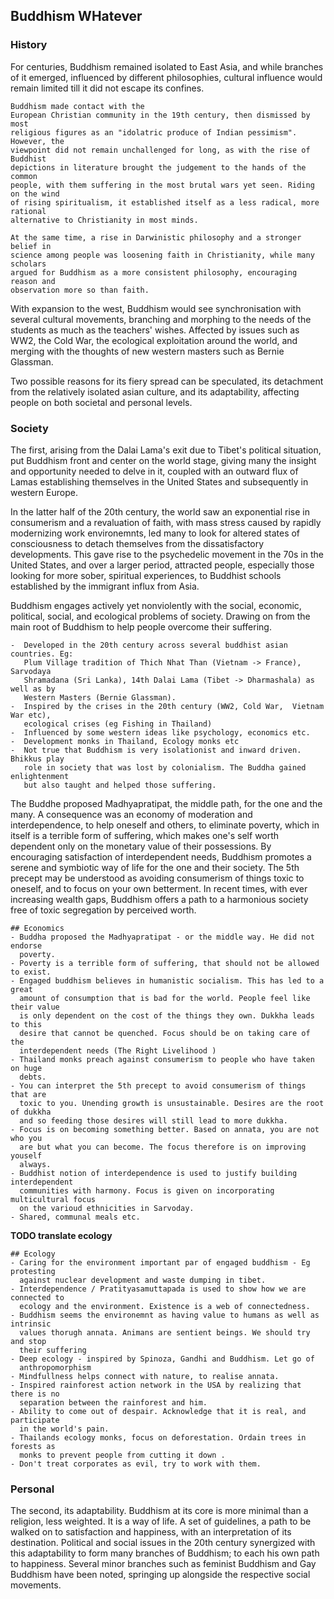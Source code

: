 ## Buddhism WHatever 

### History 

For centuries, Buddhism remained isolated to East Asia, and while branches of it
emerged, influenced by different philosophies, cultural influence would remain
limited till it did not escape its confines. 
```
Buddhism made contact with the
European Christian community in the 19th century, then dismissed by most
religious figures as an "idolatric produce of Indian pessimism". However, the
viewpoint did not remain unchallenged for long, as with the rise of Buddhist
depictions in literature brought the judgement to the hands of the common
people, with them suffering in the most brutal wars yet seen. Riding on the wind
of rising spiritualism, it established itself as a less radical, more rational
alternative to Christianity in most minds. 

At the same time, a rise in Darwinistic philosophy and a stronger belief in
science among people was loosening faith in Christianity, while many scholars
argued for Buddhism as a more consistent philosophy, encouraging reason and
observation more so than faith.
```

With expansion to the west, Buddhism would see synchronisation with several
cultural movements, branching and morphing to the needs of the students as much
as the teachers' wishes. Affected by issues such as WW2, the Cold War, the
ecological exploitation around the world, and merging with the thoughts of new
western masters such as Bernie Glassman.

Two possible reasons for its fiery spread can be speculated, its detachment from
the relatively isolated asian culture, and its adaptability, affecting people on
both societal and personal levels.


### Society 

The first, arising from the Dalai Lama's exit due to Tibet's political
situation, put Buddhism front and center on the world stage, giving many the
insight and opportunity needed to delve in it, coupled with an outward flux of
Lamas establishing themselves in the United States and subsequently in western
Europe.

In the latter half of the 20th century, the world saw an exponential rise in
consumerism and a revaluation of faith, with mass stress caused by rapidly
modernizing work environemnts, led many to look for altered states of
consciousness to detach themselves from the dissatisfactory developments. This
gave rise to the psychedelic movement in the 70s in the United States, and over
a larger period, attracted people, especially those looking for more sober,
spiritual experiences, to Buddhist schools established by the immigrant influx
from Asia.

Buddhism engages actively yet nonviolently with the social, economic, political,
social, and ecological problems of society. Drawing on from the main root of
Buddhism to help people overcome their suffering. 

```
-  Developed in the 20th century across several buddhist asian countries. Eg:
   Plum Village tradition of Thich Nhat Than (Vietnam -> France),  Sarvodaya
   Shramadana (Sri Lanka), 14th Dalai Lama (Tibet -> Dharmashala) as well as by
   Western Masters (Bernie Glassman). 
-  Inspired by the crises in the 20th century (WW2, Cold War,  Vietnam War etc),
   ecological crises (eg Fishing in Thailand)
-  Influenced by some western ideas like psychology, economics etc. 
-  Development monks in Thailand, Ecology monks etc
-  Not true that Buddhism is very isolationist and inward driven. Bhikkus play
   role in society that was lost by colonialism. The Buddha gained enlightenment
   but also taught and helped those suffering. 
```
The Buddhe proposed Madhyapratipat, the middle path, for the one and the many. A
consequence was an economy of moderation and interdependence, to help oneself
and others, to eliminate poverty, which in itself is a terrible form of
suffering, which makes one's self worth dependent only on the monetary value of
their possessions. By encouraging satisfaction of interdependent needs, Buddhism
promotes a serene and symbiotic way of life for the one and their society. The
5th precept may be understood as avoiding consumerism of things toxic to
oneself, and to focus on your own betterment. In recent times, with ever
increasing wealth gaps, Buddhism offers a path to a harmonious society free of
toxic segregation by perceived worth.

```
## Economics 
- Buddha proposed the Madhyapratipat - or the middle way. He did not endorse
  poverty. 
- Poverty is a terrible form of suffering, that should not be allowed to exist. 
- Engaged buddhism believes in humanistic socialism. This has led to a great
  amount of consumption that is bad for the world. People feel like their value
  is only dependent on the cost of the things they own. Dukkha leads to this
  desire that cannot be quenched. Focus should be on taking care of the
  interdependent needs (The Right Livelihood )
- Thailand monks preach against consumerism to people who have taken on huge
  debts. 
- You can interpret the 5th precept to avoid consumerism of things that are
  toxic to you. Unending growth is unsustainable. Desires are the root of dukkha
  and so feeding those desires will still lead to more dukkha. 
- Focus is on becoming something better. Based on annata, you are not who you
  are but what you can become. The focus therefore is on improving youself
  always. 
- Buddhist notion of interdependence is used to justify building interdependent
  communities with harmony. Focus is given on incorporating multicultural focus
  on the varioud ethnicities in Sarvoday. 
- Shared, communal meals etc. 
```
**TODO translate ecology**

```
## Ecology 
- Caring for the environment important par of engaged buddhism - Eg protesting
  against nuclear development and waste dumping in tibet. 
- Interdependence / Pratityasamuttapada is used to show how we are connected to
  ecology and the environment. Existence is a web of connectedness. 
- Buddhism seems the environemnt as having value to humans as well as intrinsic
  values thorugh annata. Animans are sentient beings. We should try and stop
  their suffering 
- Deep ecology - inspired by Spinoza, Gandhi and Buddhism. Let go of
  anthropomorphism 
- Mindfullness helps connect with nature, to realise annata. 
- Inspired rainforest action network in the USA by realizing that there is no
  separation between the rainforest and him. 
- Ability to come out of despair. Acknowledge that it is real, and participate
  in the world's pain. 
- Thailands ecology monks, focus on deforestation. Ordain trees in forests as
  monks to prevent people from cutting it down . 
- Don't treat corporates as evil, try to work with them. 
```

### Personal 

The second, its adaptability. Buddhism at its core is more minimal than a
religion, less weighted. It is a way of life. A set of guidelines, a path to
be walked on to satisfaction and happiness, with an interpretation of its
destination. Political and social issues in the 20th century synergized with
this adaptability to form many branches of Buddhism; to each his own path to
happiness. Several minor branches such as feminist Buddhism and Gay Buddhism
have been noted, springing up alongside the respective social movements. 

